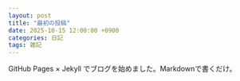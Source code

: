 ```yaml
---
layout: post
title: "最初の投稿"
date: 2025-10-15 12:00:00 +0900
categories: 日記
tags: 雑記
---
```


GitHub Pages × Jekyll でブログを始めました。Markdownで書くだけ。
